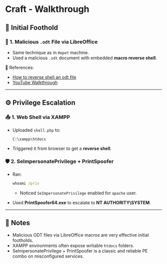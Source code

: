 # Craft - Walkthrough

## 🧗 Initial Foothold

### 📎 1. Malicious `.odt` File via LibreOffice
- Same technique as in `Hepet` machine.
- Used a malicious `.odt` document with embedded **macro reverse shell**.

🔗 References:
- [How to reverse shell an odt file](obsidian://open?vault=Obsidian%20Vault&file=LibraOffice%20Calc%20macro%20reverse%20shell)
- [YouTube Walkthrough](https://www.youtube.com/watch?v=is82gWkM3Jc)

---

## ⚙️ Privilege Escalation

### 📤 1. Web Shell via XAMPP
- Uploaded `shell.php` to:
  ```
  C:\xampp\htdocs
  ```
- Triggered it from browser to get a **reverse shell**.

### 🛡️ 2. SeImpersonatePrivilege + PrintSpoofer
- Ran:
  ```cmd
  whoami /priv
  ```
  - Noticed `SeImpersonatePrivilege` enabled for `apache` user.

- Used **PrintSpoofer64.exe** to escalate to **NT AUTHORITY\SYSTEM**.

---

## 🧠 Notes

- Malicious ODT files via LibreOffice macros are very effective initial footholds.
- XAMPP environments often expose writable `htdocs` folders.
- SeImpersonatePrivilege + PrintSpoofer is a classic and reliable PE combo on misconfigured services.
